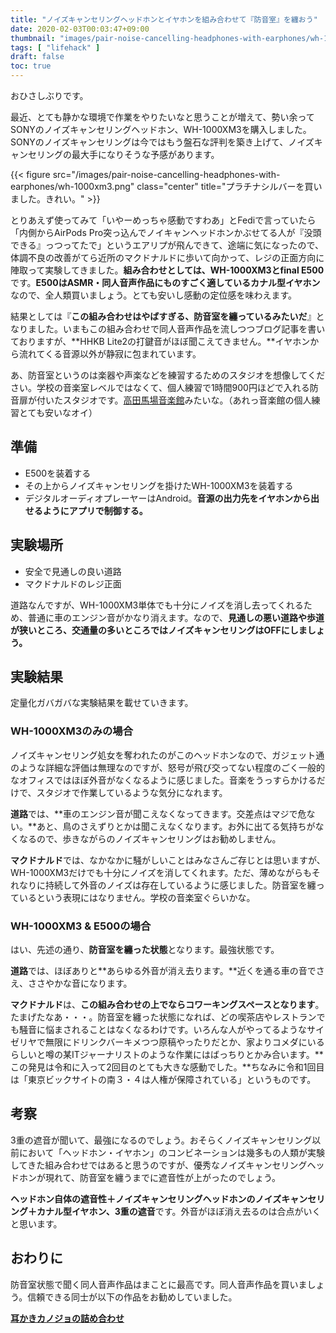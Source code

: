 ```yaml
---
title: "ノイズキャンセリングヘッドホンとイヤホンを組み合わせて『防音室』を纏おう"
date: 2020-02-03T00:03:47+09:00
thumbnail: "images/pair-noise-cancelling-headphones-with-earphones/wh-1000xm3.png"
tags: [ "lifehack" ]
draft: false
toc: true
---
```


おひさしぶりです。

最近、とても静かな環境で作業をやりたいなと思うことが増えて、勢い余ってSONYのノイズキャンセリングヘッドホン、WH-1000XM3を購入しました。SONYのノイズキャンセリングは今ではもう盤石な評判を築き上げて、ノイズキャンセリングの最大手になりそうな予感があります。

{{< figure src="/images/pair-noise-cancelling-headphones-with-earphones/wh-1000xm3.png" class="center" title="プラチナシルバーを買いました。きれい。" >}}

とりあえず使ってみて「いやーめっちゃ感動ですわあ」とFediで言っていたら「内側からAirPods Pro突っ込んでノイキャンヘッドホンかぶせてる人が『没頭できる』っつってたで」というエアリプが飛んできて、途端に気になったので、体調不良の改善がてら近所のマクドナルドに歩いて向かって、レジの正面方向に陣取って実験してきました。**組み合わせとしては、WH-1000XM3とfinal E500**です。**E500はASMR・同人音声作品にものすごく適しているカナル型イヤホン**なので、全人類買いましょう。とても安いし感動の定位感を味わえます。

結果としては『**この組み合わせはやばすぎる、防音室を纏っているみたいだ**』となりました。いまもこの組み合わせで同人音声作品を流しつつブログ記事を書いておりますが、**HHKB Lite2の打鍵音がほぼ聞こえてきません。**イヤホンから流れてくる音源以外が静寂に包まれています。

あ、防音室というのは楽器や声楽などを練習するためのスタジオを想像してください。学校の音楽室レベルではなくて、個人練習で1時間900円ほどで入れる防音扉が付いたスタジオです。[高田馬場音楽館](http://www.st-ongakukan.com/takadanobabaekimae/takadanobabaekimae.html)みたいな。（あれっ音楽館の個人練習とても安いなオイ）

## 準備

- E500を装着する
- その上からノイズキャンセリングを掛けたWH-1000XM3を装着する
- デジタルオーディオプレーヤーはAndroid。**音源の出力先をイヤホンから出せるようにアプリで制御する。**

## 実験場所

- 安全で見通しの良い道路
- マクドナルドのレジ正面

道路なんですが、WH-1000XM3単体でも十分にノイズを消し去ってくれるため、普通に車のエンジン音がかなり消えます。なので、**見通しの悪い道路や歩道が狭いところ、交通量の多いところではノイズキャンセリングはOFFにしましょう。**

## 実験結果

定量化ガバガバな実験結果を載せていきます。

### WH-1000XM3のみの場合

ノイズキャンセリング処女を奪われたのがこのヘッドホンなので、ガジェット通のような詳細な評価は無理なのですが、怒号が飛び交ってない程度のごく一般的なオフィスではほぼ外音がなくなるように感じました。音楽をうっすらかけるだけで、スタジオで作業しているような気分になれます。

**道路**では、**車のエンジン音が聞こえなくなってきます。交差点はマジで危ない。**あと、鳥のさえずりとかは聞こえなくなります。お外に出てる気持ちがなくなるので、歩きながらのノイズキャンセリングはお勧めしません。

**マクドナルド**では、なかなかに騒がしいことはみなさんご存じとは思いますが、WH-1000XM3だけでも十分にノイズを消してくれます。ただ、薄めながらもそれなりに持続して外音のノイズは存在しているように感じました。防音室を纏っているという表現にはなりません。学校の音楽室ぐらいかな。

### WH-1000XM3 & E500の場合

はい、先述の通り、**防音室を纏った状態**となります。最強状態です。

**道路**では、ほぼありと**あらゆる外音が消え去ります。**近くを通る車の音でさえ、ささやかな音になります。

**マクドナルド**は、**この組み合わせの上でならコワーキングスペースとなります**。たまげたなあ・・・。防音室を纏った状態になれば、どの喫茶店やレストランでも騒音に悩まされることはなくなるわけです。いろんな人がやってるようなサイゼリヤで無限にドリンクバーキメつつ原稿やったりだとか、家よりコメダにいるらしいと噂の某ITジャーナリストのような作業にはばっちりとかみ合います。**この発見は令和に入って2回目のとても大きな感動でした。**ちなみに令和1回目は「東京ビックサイトの南３・４は人権が保障されている」というものです。

## 考察

3重の遮音が聞いて、最強になるのでしょう。おそらくノイズキャンセリング以前において「ヘッドホン・イヤホン」のコンビネーションは幾多もの人類が実験してきた組み合わせではあると思うのですが、優秀なノイズキャンセリングヘッドホンが現れて、防音室を纏うまでに遮音性が上がったのでしょう。

**ヘッドホン自体の遮音性＋ノイズキャンセリングヘッドホンのノイズキャンセリング＋カナル型イヤホン、3重の遮音**です。外音がほぼ消え去るのは合点がいくと思います。

## おわりに

防音室状態で聞く同人音声作品はまことに最高です。同人音声作品を買いましょう。信頼できる同士が以下の作品をお勧めしていました。

[**耳かきカノジョの詰め合わせ**](https://www.dlsite.com/maniax/work/=/product_id/RJ272849.html)

<a rel="noopener" href="https://www.dlsite.com/maniax/dlaf/=/t/i/link/work/aid/kunimi53chi/id/RJ272849.html" target="_blank"><img itemprop="image" src="//img.dlsite.jp/modpub/images2/work/doujin/RJ273000/RJ272849_img_main.jpg" alt="" border="0" class="target_type" /></a>

